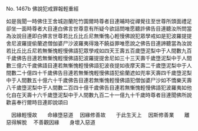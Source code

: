 ﻿No. 1467b
佛說犯戒罪報輕重經

如是我聞一時佛住王舍城迦蘭陀竹園爾時尊者目連晡時從禪覺往至世尊所頭面禮足卻坐一面時尊者大目連白佛言世尊意有所疑今欲詰問唯愿聽許佛告目連聽汝所問當為汝說目連即白佛言世尊若比丘比丘尼無慚愧心輕慢佛說犯眾學戒如是犯波羅提提舍尼波羅提偷蘭遮僧伽婆尸沙波羅夷得幾不饒益罪唯愿說之佛告目連諦聽當為汝說若比丘比丘尼若無慚愧輕慢佛語犯眾學戒如四天王壽五百歲墮泥梨中于人間數九百千歲佛告目連若無慚愧輕慢佛語犯波羅提提舍尼如三十三天壽千歲墮泥梨中于人間數三億六千歲佛語目連若無慚愧輕慢佛語犯波夜提如夜摩天壽二千歲墮泥梨中于人間數二十億四十千歲佛告目連若無慚愧輕慢佛語犯偷蘭遮如兜率天壽四千歲墮泥梨中于人間數五十億六十千歲佛告目連若無慚愧輕慢佛語犯僧伽婆尸沙如不憍樂天壽八千歲墮泥梨中于人間數二百四十億千歲佛告目連若無慚愧輕慢佛語犯波羅夷如他化自在天壽十六千歲墮泥梨中于人間數九百二十一億九十千歲時尊者目連聞佛所說歡喜奉行爾時目連即說頌曰

　因緣輕慢故　　命緣墮惡道
　因緣修善故　　于此生天上
　因斯修善業　　離惡得解脫
　不善觀因緣　　身壞入惡道　
